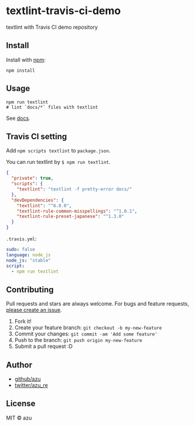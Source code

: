 # textlint-travis-ci-demo

textlint with Travis CI demo repository

## Install

Install with [npm](https://www.npmjs.com/):

    npm install

## Usage

    npm run textlint
    # lint `docs/*` files with textlint

See [docs](docs).

## Travis CI setting

Add `npm scripts textlint` to `package.json`.

You can run textlint by `$ npm run textlint`.

```json
{
  "private": true,
  "scripts": {
    "textlint": "textlint -f pretty-error docs/"
  },
  "devDependencies": {
    "textlint": "^6.8.0",
    "textlint-rule-common-misspellings": "^1.0.1",
    "textlint-rule-preset-japanese": "^1.3.0"
  }
}
```

`.travis.yml`:

```yaml
sudo: false
language: node_js
node_js: "stable"
script:
  - npm run textlint
```


## Contributing

Pull requests and stars are always welcome.
For bugs and feature requests, [please create an issue](https://github.com/azu/textlint-travis-ci-demo/issues).

1. Fork it!
2. Create your feature branch: `git checkout -b my-new-feature`
3. Commit your changes: `git commit -am 'Add some feature'`
4. Push to the branch: `git push origin my-new-feature`
5. Submit a pull request :D

## Author

- [github/azu](https://github.com/azu)
- [twitter/azu_re](http://twitter.com/azu_re)

## License

MIT © azu
